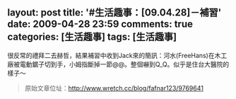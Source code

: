 layout: post
title: '#生活趣事：[09.04.28]－補習'
date: 2009-04-28 23:59
comments: true
categories: [生活趣事]
tags: [生活趣事]
---
很反常的禮拜二去赫哲，結果補習中收到Jack來的簡訊：河水(FreeHans)在木工廠被電動鋸子切到手，小姆指斷掉一節@@。整個嚇到Q_Q。似乎是住台大醫院的樣子～

> 原始文章位址：http://www.wretch.cc/blog/fafnar123/9769641